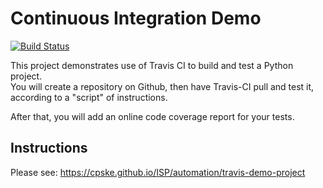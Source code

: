Continuous Integration Demo
============================
[![Build Status](https://app.travis-ci.com/touchtool/demo-pyci.svg?branch=master)](https://app.travis-ci.com/touchtool/demo-pyci)

This project demonstrates use of Travis CI to build and test a Python project.  
You will create a repository on Github, then have Travis-CI pull and test it,
according to a "script" of instructions.

After that, you will add an online code coverage report for your tests.

## Instructions

Please see: https://cpske.github.io/ISP/automation/travis-demo-project

